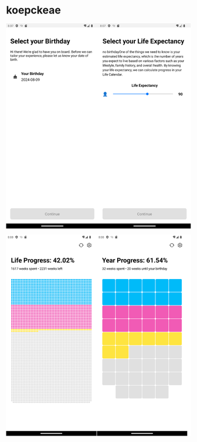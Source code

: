 # koepckeae

![screenshot_1](./snapshot/screenshot_1.png)

![screenshot_2](./snapshot/screenshot_2.png)
